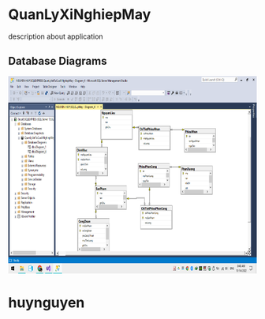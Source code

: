 # QuanLyXiNghiepMay

description about application


## Database Diagrams

<img src="Resources\Database_Diagrams.png" height="400" alt="Screenshot"/>





# huynguyen
